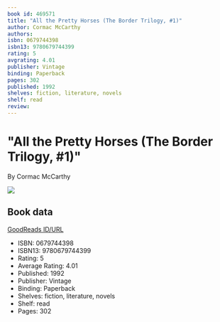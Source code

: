 ```yaml
---
book id: 469571
title: "All the Pretty Horses (The Border Trilogy, #1)"
author: Cormac McCarthy
authors: 
isbn: 0679744398
isbn13: 9780679744399
rating: 5
avgrating: 4.01
publisher: Vintage
binding: Paperback
pages: 302
published: 1992
shelves: fiction, literature, novels
shelf: read
review: 
---
```


# "All the Pretty Horses (The Border Trilogy, #1)"

By Cormac McCarthy

![](https://i.gr-assets.com/images/S/compressed.photo.goodreads.com/books/1538659953l/469571._SY475_.jpg)

## Book data

[GoodReads ID/URL](https://www.goodreads.com/book/show/469571)

- ISBN: 0679744398
- ISBN13: 9780679744399
- Rating: 5
- Average Rating: 4.01
- Published: 1992
- Publisher: Vintage
- Binding: Paperback
- Shelves: fiction, literature, novels
- Shelf: read
- Pages: 302

